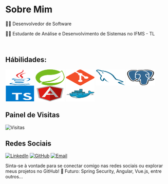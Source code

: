 # Sobre Mim

👨‍💻 Desenvolvedor de Software

👨‍🎓 Estudante de Análise e Desenvolvimento de Sistemas no IFMS - TL

<div style="display: inline-block" align="left"><br>
    <h2>Hábilidades:</h2>
    <div>
        <img margin-right="20" align="center" alt="D-java" height="50" width="90" src="https://raw.githubusercontent.com/devicons/devicon/master/icons/java/java-original.svg">
        <img margin-right="20" align="center" alt="D-spring" height="50" width="90" src="https://raw.githubusercontent.com/devicons/devicon/master/icons/spring/spring-original.svg">
        <img margin-right="20" align="center" alt="D-git" height="50" width="90" src="https://raw.githubusercontent.com/devicons/devicon/master/icons/git/git-original.svg">
        <img margin-right="20" align="center" alt="D-mysql" height="50" width="90" src="https://raw.githubusercontent.com/devicons/devicon/master/icons/mysql/mysql-original.svg">
        <img margin-right="20" align="center" alt="D-postgresql" height="50" width="90" src="https://raw.githubusercontent.com/devicons/devicon/master/icons/postgresql/postgresql-original.svg">
        <img margin-right="20" align="center" alt="D-typescript" height="50" width="90" src="https://raw.githubusercontent.com/devicons/devicon/master/icons/typescript/typescript-plain.svg">
        <img margin-right="20" align="center" alt="D-angularjs" height="50" width="90" src="https://raw.githubusercontent.com/devicons/devicon/master/icons/angularjs/angularjs-original.svg">
        <img margin-right="20" align="center" alt="D-docker" height="50" width="90" src="https://raw.githubusercontent.com/devicons/devicon/master/icons/docker/docker-original.svg">
    </div>
</div>
<br/>

## Painel de Visitas
![Visitas](https://visitor-badge.glitch.me/badge?page_id=AlexandreAlencar1)

## Redes Sociais
[![LinkedIn](https://img.shields.io/badge/LinkedIn-Perfil-blue)](https://www.linkedin.com/in/alexandre-s-alencar/)
[![GitHub](https://img.shields.io/badge/GitHub-Perfil-green)](https://github.com/AlexandreAlencar1)
[![Email](https://img.shields.io/badge/Email-Contato-red?style=flat-square&logo=gmail)](mailto:alexandre.s.alencar@hotmail.com)

Sinta-se à vontade para se conectar comigo nas redes sociais ou explorar meus projetos no GitHub!
🚀 Futuro: Spring Security, Angular, Vue.js, entre outros...

